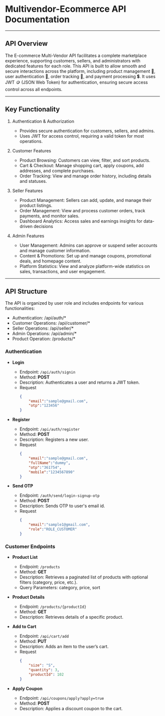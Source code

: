 # Multivendor-Ecommerce API Documentation

--- 

## API Overview
The E-commerce Multi-Vendor API facilitates a complete marketplace experience, supporting customers, sellers, and administrators with dedicated features for each role. This API is built to allow smooth and secure interactions across the platform, including product management 🚀, user authentication 🔐, order tracking 🚚, and payment processing 💲. It uses JWT 🪙 (JSON Web Token) for authentication, ensuring secure access control across all endpoints.

--- 

## Key Functionality
1. Authentication & Authorization

    - Provides secure authentication for customers, sellers, and admins.
    - Uses JWT for access control, requiring a valid token for most operations.
2. Customer Features

    - Product Browsing: Customers can view, filter, and sort products.
    - Cart & Checkout: Manage shopping cart, apply coupons, add addresses, and complete purchases.
    - Order Tracking: View and manage order history, including details and statuses.

3. Seller Features

    - Product Management: Sellers can add, update, and manage their product listings.
    - Order Management: View and process customer orders, track payments, and monitor sales.
    - Dashboard Analytics: Access sales and earnings insights for data-driven decisions

4. Admin Features

    - User Management: Admins can approve or suspend seller accounts and manage customer information.
    - Content & Promotions: Set up and manage coupons, promotional deals, and homepage content.
    - Platform Statistics: View and analyze platform-wide statistics on sales, transactions, and user engagement.

--- 

## API Structure
The API is organized by user role and includes endpoints for various functionalities:

- Authentication: /api/auth/*
- Customer Operations: /api/customer/*
- Seller Operations: /api/seller/*
- Admin Operations: /api/admin/*
- Product Operation: /products/*

### Authentication
- **Login**
    - Endpoint: `/api/auth/signin`
    - Method: **POST**
    - Description: Authenticates a user and returns a JWT token.
    - Request
        ```json
        {
            "email":"sample@gmail.com",
            "otp":"123456"
        }
        ```
- **Register**
    - Endpoint: `/api/auth/register`
    - Method: **POST**
    - Description: Registers a new user.
    - Request
        ```json
        {
            "email":"sample@gmail.com",
            "fullName":"dummy",
            "otp":"361754",
            "mobile":"1234567890"
        }
        ```

- **Send OTP**
    - Endpoint: `/auth/send/login-signup-otp`
    - Method: **POST**
    - Description: Sends OTP to user's  email id.
    - Request
        ```json
        {
            "email":"sample1@gmail.com",
            "role":"ROLE_CUSTOMER"
        }
        ```

### Customer Endpoints

- **Product List**
    - Endpoint: `/products`
    - Method: **GET**
    - Description: Retrieves a paginated list of products with optional filters (category, price, etc.).
    - Query Parameters: category, price, sort

- **Product Details**

    - Endpoint: `/products/{productId}`
    - Method: **GET**
    - Description: Retrieves details of a specific product.
    
- **Add to Cart**

    - Endpoint: `/api/cart/add`
    - Method: **PUT**
    - Description: Adds an item to the user’s cart.
    - Request
        ```json
        {
            "size": "S",
            "quantity": 3,
            "productId": 102
        }
        ```

- **Apply Coupon**

    - Endpoint: `/api/coupons/apply?apply=true`
    - Method: **POST**
    - Description: Applies a discount coupon to the cart.
    

